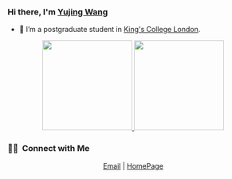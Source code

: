 ### Hi there, I'm [Yujing Wang](https://github.com/JimWang97)

- 👋  I’m a postgraduate student in [King's College London](https://www.kcl.ac.uk/).

<p align="center">
<a href="https://github.com/JimWang97">
  <img height="180em" src="https://github-readme-stats-eight-theta.vercel.app/api?username=JimWang97&show_icons=true&theme=vue&include_all_commits=true&count_private=true"/>
  <img height="180em" src="https://github-readme-stats-eight-theta.vercel.app/api/top-langs/?username=JimWang97&layout=compact&langs_count=8&theme=vue&count_private=true"/>
</a>
</p>

### 🤝🏻 &nbsp;Connect with Me

<p align="center">
  <a href="mailto:striver13_wang@163.com">Email</a> | 
  <a href="https://jimwang97.github.io/">HomePage</a>
</p>
